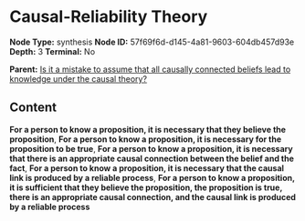 # Causal-Reliability Theory

**Node Type:** synthesis
**Node ID:** 57f69f6d-d145-4a81-9603-604db457d93e
**Depth:** 3
**Terminal:** No

**Parent:** [Is it a mistake to assume that all causally connected beliefs lead to knowledge under the causal theory?](is-it-a-mistake-to-assume-that-all-causally-connected-beliefs-lead-to-knowledge-under-the-causal-theory.md)

## Content

**For a person to know a proposition, it is necessary that they believe the proposition**, **For a person to know a proposition, it is necessary for the proposition to be true**, **For a person to know a proposition, it is necessary that there is an appropriate causal connection between the belief and the fact**, **For a person to know a proposition, it is necessary that the causal link is produced by a reliable process**, **For a person to know a proposition, it is sufficient that they believe the proposition, the proposition is true, there is an appropriate causal connection, and the causal link is produced by a reliable process**
